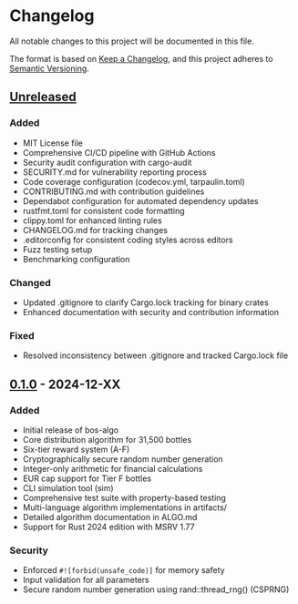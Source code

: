 # Changelog

All notable changes to this project will be documented in this file.

The format is based on [Keep a Changelog](https://keepachangelog.com/en/1.0.0/),
and this project adheres to [Semantic Versioning](https://semver.org/spec/v2.0.0.html).

## [Unreleased]

### Added
- MIT License file
- Comprehensive CI/CD pipeline with GitHub Actions
- Security audit configuration with cargo-audit
- SECURITY.md for vulnerability reporting process
- Code coverage configuration (codecov.yml, tarpaulin.toml)
- CONTRIBUTING.md with contribution guidelines
- Dependabot configuration for automated dependency updates
- rustfmt.toml for consistent code formatting
- clippy.toml for enhanced linting rules
- CHANGELOG.md for tracking changes
- .editorconfig for consistent coding styles across editors
- Fuzz testing setup
- Benchmarking configuration

### Changed
- Updated .gitignore to clarify Cargo.lock tracking for binary crates
- Enhanced documentation with security and contribution information

### Fixed
- Resolved inconsistency between .gitignore and tracked Cargo.lock file

## [0.1.0] - 2024-12-XX

### Added
- Initial release of bos-algo
- Core distribution algorithm for 31,500 bottles
- Six-tier reward system (A-F)
- Cryptographically secure random number generation
- Integer-only arithmetic for financial calculations
- EUR cap support for Tier F bottles
- CLI simulation tool (sim)
- Comprehensive test suite with property-based testing
- Multi-language algorithm implementations in artifacts/
- Detailed algorithm documentation in ALGO.md
- Support for Rust 2024 edition with MSRV 1.77

### Security
- Enforced `#![forbid(unsafe_code)]` for memory safety
- Input validation for all parameters
- Secure random number generation using rand::thread_rng() (CSPRNG)

[Unreleased]: https://github.com/Beer-of-Satoshi-GmbH/bos-algo/compare/v0.1.0...HEAD
[0.1.0]: https://github.com/Beer-of-Satoshi-GmbH/bos-algo/releases/tag/v0.1.0